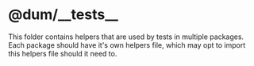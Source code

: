 # @dum/\_\_tests\_\_

This folder contains helpers that are used by tests in multiple packages. Each
package should have it's own helpers file, which may opt to import this helpers
file should it need to.
